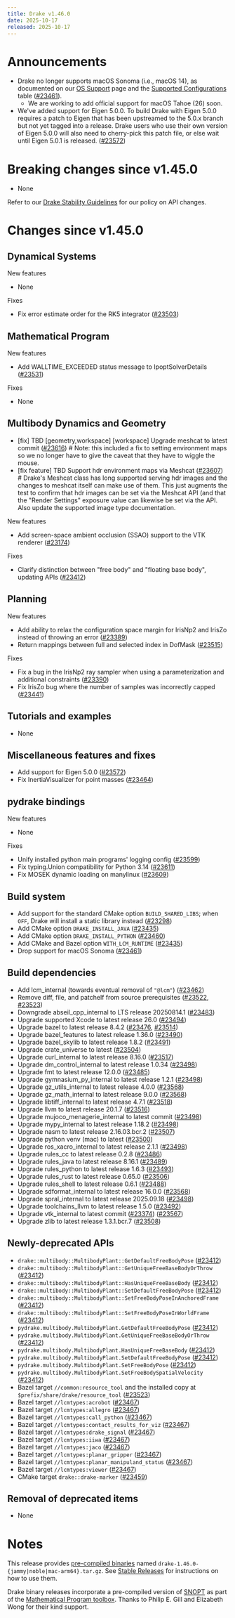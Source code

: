 ```yaml
---
title: Drake v1.46.0
date: 2025-10-17
released: 2025-10-17
---
```


# Announcements

* Drake no longer supports macOS Sonoma (i.e., macOS 14),
  as documented on our [OS Support](/stable.html#os-support) page and the
  [Supported Configurations](/installation.html#supported-configurations)
  table ([#23461][_#23461]).
  * We are working to add official support for macOS Tahoe (26) soon.
* We've added support for Eigen 5.0.0. To build Drake with Eigen 5.0.0 requires a patch to Eigen that has been upstreamed to the 5.0.x branch but not yet tagged into a release. Drake users who use their own version of Eigen 5.0.0 will also need to cherry-pick this patch file, or else wait until Eigen 5.0.1 is released. ([#23572][_#23572])

# Breaking changes since v1.45.0

* None

Refer to our [Drake Stability Guidelines](/stable.html) for our policy
on API changes.

# Changes since v1.45.0

## Dynamical Systems

<!-- <relnotes for systems go here> -->

New features

* None

Fixes

* Fix error estimate order for the RK5 integrator ([#23503][_#23503])

## Mathematical Program

<!-- <relnotes for solvers go here> -->

New features

* Add WALLTIME_EXCEEDED status message to IpoptSolverDetails ([#23531][_#23531])

Fixes

* None

## Multibody Dynamics and Geometry

<!-- <relnotes for geometry,multibody go here> -->

* [fix] TBD [geometry,workspace] [workspace] Upgrade meshcat to latest commit ([#23616][_#23616])  # Note: this included a fix to setting environment maps so we no longer have to give the caveat that they have to wiggle the mouse.
* [fix feature] TBD Support hdr environment maps via Meshcat ([#23607][_#23607])  # Drake's Meshcat class has long supported serving hdr images and the changes to meshcat itself can make use of them. This just augments the test to confirm that hdr images can be set via the Meshcat API (and that the "Render Settings" exposure value can likewise be set via the API. Also update the supported image type documentation.

New features

* Add screen-space ambient occlusion (SSAO) support to the VTK renderer ([#23174][_#23174])

Fixes

* Clarify distinction between "free body" and "floating base body", updating APIs ([#23412][_#23412])

## Planning

<!-- <relnotes for planning go here> -->

New features

* Add ability to relax the configuration space margin for IrisNp2 and IrisZo instead of throwing an error ([#23389][_#23389])
* Return mappings between full and selected index in DofMask ([#23515][_#23515])

Fixes

* Fix a bug in the IrisNp2 ray sampler when using a parameterization and additional constraints ([#23390][_#23390])
* Fix IrisZo bug where the number of samples was incorrectly capped ([#23441][_#23441])

## Tutorials and examples

<!-- <relnotes for examples,tutorials go here> -->

* None

## Miscellaneous features and fixes

<!-- <relnotes for common,math,lcm,lcmtypes,manipulation,perception,visualization go here> -->

* Add support for Eigen 5.0.0 ([#23572][_#23572])
* Fix InertiaVisualizer for point masses ([#23464][_#23464])

## pydrake bindings

<!-- <relnotes for bindings go here> -->

New features

* None

Fixes

* Unify installed python main programs' logging config ([#23599][_#23599])
* Fix typing.Union compatibility for Python 3.14 ([#23611][_#23611])
* Fix MOSEK dynamic loading on manylinux ([#23609][_#23609])

## Build system

<!-- <relnotes for cmake,doc,setup,third_party,tools go here> -->

* Add support for the standard CMake option `BUILD_SHARED_LIBS`; when `OFF`, Drake will install a static library instead ([#23298][_#23298])
* Add CMake option `DRAKE_INSTALL_JAVA` ([#23435][_#23435])
* Add CMake option `DRAKE_INSTALL_PYTHON` ([#23460][_#23460])
* Add CMake and Bazel option `WITH_LCM_RUNTIME` ([#23435][_#23435])
* Drop support for macOS Sonoma ([#23461][_#23461])

## Build dependencies

<!-- <relnotes for workspace go here> -->

* Add lcm_internal (towards eventual removal of `"@lcm"`) ([#23462][_#23462])
* Remove diff, file, and patchelf from source prerequisites ([#23522][_#23522], [#23523][_#23523])
* Downgrade abseil_cpp_internal to LTS release 20250814.1 ([#23483][_#23483])
* Upgrade supported Xcode to latest release 26.0 ([#23494][_#23494])
* Upgrade bazel to latest release 8.4.2 ([#23476][_#23476], [#23514][_#23514])
* Upgrade bazel_features to latest release 1.36.0 ([#23490][_#23490])
* Upgrade bazel_skylib to latest release 1.8.2 ([#23491][_#23491])
* Upgrade crate_universe to latest ([#23504][_#23504])
* Upgrade curl_internal to latest release 8.16.0 ([#23517][_#23517])
* Upgrade dm_control_internal to latest release 1.0.34 ([#23498][_#23498])
* Upgrade fmt to latest release 12.0.0 ([#23485][_#23485])
* Upgrade gymnasium_py_internal to latest release 1.2.1 ([#23498][_#23498])
* Upgrade gz_utils_internal to latest release 4.0.0 ([#23568][_#23568])
* Upgrade gz_math_internal to latest release 9.0.0 ([#23568][_#23568])
* Upgrade libtiff_internal to latest release 4.7.1 ([#23518][_#23518])
* Upgrade llvm to latest release 20.1.7 ([#23516][_#23516])
* Upgrade mujoco_menagerie_internal to latest commit ([#23498][_#23498])
* Upgrade mypy_internal to latest release 1.18.2 ([#23498][_#23498])
* Upgrade nasm to latest release 2.16.03.bcr.2 ([#23507][_#23507])
* Upgrade python venv (mac) to latest ([#23500][_#23500])
* Upgrade ros_xacro_internal to latest release 2.1.1 ([#23498][_#23498])
* Upgrade rules_cc to latest release 0.2.8 ([#23486][_#23486])
* Upgrade rules_java to latest release 8.16.1 ([#23489][_#23489])
* Upgrade rules_python to latest release 1.6.3 ([#23493][_#23493])
* Upgrade rules_rust to latest release 0.65.0 ([#23506][_#23506])
* Upgrade rules_shell to latest release 0.6.1 ([#23488][_#23488])
* Upgrade sdformat_internal to latest release 16.0.0 ([#23568][_#23568])
* Upgrade spral_internal to latest release 2025.09.18 ([#23498][_#23498])
* Upgrade toolchains_llvm to latest release 1.5.0 ([#23492][_#23492])
* Upgrade vtk_internal to latest commit ([#23374][_#23374]) ([#23567][_#23567])
* Upgrade zlib to latest release 1.3.1.bcr.7 ([#23508][_#23508])

## Newly-deprecated APIs

* `drake::multibody::MultibodyPlant::GetDefaultFreeBodyPose` ([#23412][_#23412])
* `drake::multibody::MultibodyPlant::GetUniqueFreeBaseBodyOrThrow` ([#23412][_#23412])
* `drake::multibody::MultibodyPlant::HasUniqueFreeBaseBody` ([#23412][_#23412])
* `drake::multibody::MultibodyPlant::SetDefaultFreeBodyPose` ([#23412][_#23412])
* `drake::multibody::MultibodyPlant::SetFreeBodyPoseInAnchoredFrame` ([#23412][_#23412])
* `drake::multibody::MultibodyPlant::SetFreeBodyPoseInWorldFrame` ([#23412][_#23412])
* `pydrake.multibody.MultibodyPlant.GetDefaultFreeBodyPose` ([#23412][_#23412])
* `pydrake.multibody.MultibodyPlant.GetUniqueFreeBaseBodyOrThrow` ([#23412][_#23412])
* `pydrake.multibody.MultibodyPlant.HasUniqueFreeBaseBody` ([#23412][_#23412])
* `pydrake.multibody.MultibodyPlant.SetDefaultFreeBodyPose` ([#23412][_#23412])
* `pydrake.multibody.MultibodyPlant.SetFreeBodyPose` ([#23412][_#23412])
* `pydrake.multibody.MultibodyPlant.SetFreeBodySpatialVelocity` ([#23412][_#23412])
* Bazel target `//common:resource_tool` and the installed copy at `$prefix/share/drake/resource_tool` ([#23523][_#23523])
* Bazel target `//lcmtypes:acrobot` ([#23467][_#23467])
* Bazel target `//lcmtypes:allegro` ([#23467][_#23467])
* Bazel target `//lcmtypes:call_python` ([#23467][_#23467])
* Bazel target `//lcmtypes:contact_results_for_viz` ([#23467][_#23467])
* Bazel target `//lcmtypes:drake_signal` ([#23467][_#23467])
* Bazel target `//lcmtypes:iiwa` ([#23467][_#23467])
* Bazel target `//lcmtypes:jaco` ([#23467][_#23467])
* Bazel target `//lcmtypes:planar_gripper` ([#23467][_#23467])
* Bazel target `//lcmtypes:planar_manipuland_status` ([#23467][_#23467])
* Bazel target `//lcmtypes:viewer` ([#23467][_#23467])
* CMake target `drake::drake-marker` ([#23459][_#23459])

## Removal of deprecated items

* None

# Notes


This release provides [pre-compiled binaries](https://github.com/RobotLocomotion/drake/releases/tag/v1.46.0) named
``drake-1.46.0-{jammy|noble|mac-arm64}.tar.gz``. See [Stable Releases](/from_binary.html#stable-releases) for instructions on how to use them.

Drake binary releases incorporate a pre-compiled version of [SNOPT](https://ccom.ucsd.edu/~optimizers/solvers/snopt/) as part of the
[Mathematical Program toolbox](https://drake.mit.edu/doxygen_cxx/group__solvers.html). Thanks to
Philip E. Gill and Elizabeth Wong for their kind support.

<!-- <begin issue links> -->
[_#23174]: https://github.com/RobotLocomotion/drake/pull/23174
[_#23298]: https://github.com/RobotLocomotion/drake/pull/23298
[_#23374]: https://github.com/RobotLocomotion/drake/pull/23374
[_#23389]: https://github.com/RobotLocomotion/drake/pull/23389
[_#23390]: https://github.com/RobotLocomotion/drake/pull/23390
[_#23412]: https://github.com/RobotLocomotion/drake/pull/23412
[_#23435]: https://github.com/RobotLocomotion/drake/pull/23435
[_#23441]: https://github.com/RobotLocomotion/drake/pull/23441
[_#23459]: https://github.com/RobotLocomotion/drake/pull/23459
[_#23460]: https://github.com/RobotLocomotion/drake/pull/23460
[_#23461]: https://github.com/RobotLocomotion/drake/pull/23461
[_#23462]: https://github.com/RobotLocomotion/drake/pull/23462
[_#23464]: https://github.com/RobotLocomotion/drake/pull/23464
[_#23467]: https://github.com/RobotLocomotion/drake/pull/23467
[_#23476]: https://github.com/RobotLocomotion/drake/pull/23476
[_#23483]: https://github.com/RobotLocomotion/drake/pull/23483
[_#23485]: https://github.com/RobotLocomotion/drake/pull/23485
[_#23486]: https://github.com/RobotLocomotion/drake/pull/23486
[_#23488]: https://github.com/RobotLocomotion/drake/pull/23488
[_#23489]: https://github.com/RobotLocomotion/drake/pull/23489
[_#23490]: https://github.com/RobotLocomotion/drake/pull/23490
[_#23491]: https://github.com/RobotLocomotion/drake/pull/23491
[_#23492]: https://github.com/RobotLocomotion/drake/pull/23492
[_#23493]: https://github.com/RobotLocomotion/drake/pull/23493
[_#23494]: https://github.com/RobotLocomotion/drake/pull/23494
[_#23498]: https://github.com/RobotLocomotion/drake/pull/23498
[_#23500]: https://github.com/RobotLocomotion/drake/pull/23500
[_#23503]: https://github.com/RobotLocomotion/drake/pull/23503
[_#23504]: https://github.com/RobotLocomotion/drake/pull/23504
[_#23506]: https://github.com/RobotLocomotion/drake/pull/23506
[_#23507]: https://github.com/RobotLocomotion/drake/pull/23507
[_#23508]: https://github.com/RobotLocomotion/drake/pull/23508
[_#23514]: https://github.com/RobotLocomotion/drake/pull/23514
[_#23515]: https://github.com/RobotLocomotion/drake/pull/23515
[_#23516]: https://github.com/RobotLocomotion/drake/pull/23516
[_#23517]: https://github.com/RobotLocomotion/drake/pull/23517
[_#23518]: https://github.com/RobotLocomotion/drake/pull/23518
[_#23522]: https://github.com/RobotLocomotion/drake/pull/23522
[_#23523]: https://github.com/RobotLocomotion/drake/pull/23523
[_#23531]: https://github.com/RobotLocomotion/drake/pull/23531
[_#23567]: https://github.com/RobotLocomotion/drake/pull/23567
[_#23568]: https://github.com/RobotLocomotion/drake/pull/23568
[_#23572]: https://github.com/RobotLocomotion/drake/pull/23572
[_#23599]: https://github.com/RobotLocomotion/drake/pull/23599
[_#23607]: https://github.com/RobotLocomotion/drake/pull/23607
[_#23609]: https://github.com/RobotLocomotion/drake/pull/23609
[_#23611]: https://github.com/RobotLocomotion/drake/pull/23611
[_#23616]: https://github.com/RobotLocomotion/drake/pull/23616
<!-- <end issue links> -->

<!--
  Current oldest_commit 5668198ad82616182cca66ecd3f22f8eca23fe35 (exclusive).
  Current newest_commit 60b14c7430b414efda542ebf9a2e2b5b3c351ed2 (inclusive).
-->
